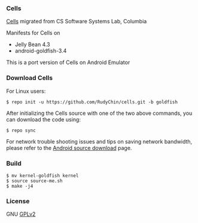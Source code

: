 ### Cells
[Cells](http://systems.cs.columbia.edu/projects/cells/) migrated from CS Software Systems Lab, Columbia

Manifests for Cells on 

- Jelly Bean 4.3
- android-goldfish-3.4

This is a port version of Cells on Android Emulator

### Download Cells

For Linux users:

    $ repo init -u https://github.com/RudyChin/cells.git -b goldfish

After initializing the Cells source with one of the two above commands, you can download the code using:

    $ repo sync

For network trouble shooting issues and tips on saving network bandwidth, please refer to the [Android source download](http://source.android.com/source/downloading.html) page.

### Build

    $ mv kernel-goldfish kernel
    $ source source-me.sh
    $ make -j4

### License
GNU [GPLv2](http://www.gnu.org/licenses/gpl-2.0.html)
